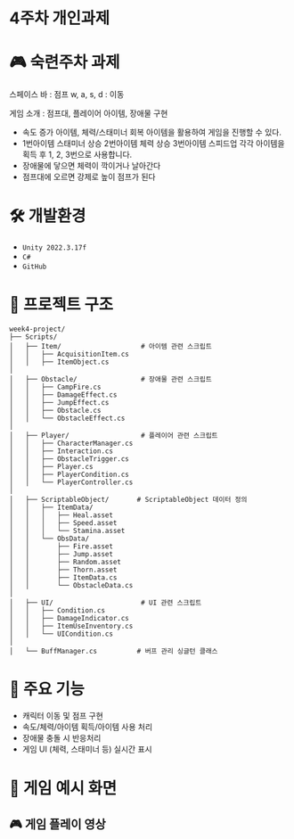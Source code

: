 # 4주차 개인과제

# 🎮 숙련주차 과제

스페이스 바 : 점프
w, a, s, d : 이동

게임 소개 : 점프대, 플레이어 아이템, 장애물 구현 

- 속도 증가 아이템, 체력/스태미너 회복 아이템을 활용하여 게임을 진행할 수 있다.
- 1번아이템 스태미너 상승 2번아이템 체력 상승 3번아이템 스피드업 각각 아이템을 획득 후 1, 2, 3번으로 사용합니다.
- 장애물에 닿으면 체력이 깍이거나 날아간다
- 점프대에 오르면 강제로 높이 점프가 된다

# 🛠️ 개발환경

- `Unity 2022.3.17f`
- `C#`
- `GitHub`

# 📂 프로젝트 구조

```
week4-project/
├── Scripts/                     
│   ├── Item/                    # 아이템 관련 스크립트
│   │   ├── AcquisitionItem.cs
│   │   ├── ItemObject.cs
│
│   ├── Obstacle/                # 장애물 관련 스크립트
│   │   ├── CampFire.cs
│   │   ├── DamageEffect.cs
│   │   ├── JumpEffect.cs
│   │   ├── Obstacle.cs
│   │   └── ObstacleEffect.cs
│
│   ├── Player/                  # 플레이어 관련 스크립트
│   │   ├── CharacterManager.cs
│   │   ├── Interaction.cs
│   │   ├── ObstacleTrigger.cs
│   │   ├── Player.cs
│   │   ├── PlayerCondition.cs
│   │   └── PlayerController.cs
│
│   ├── ScriptableObject/       # ScriptableObject 데이터 정의
│   │   ├── ItemData/
│   │   │   ├── Heal.asset
│   │   │   ├── Speed.asset
│   │   │   └── Stamina.asset
│   │   └── ObsData/
│   │       ├── Fire.asset
│   │       ├── Jump.asset
│   │       ├── Random.asset
│   │       ├── Thorn.asset
│   │       ├── ItemData.cs
│   │       └── ObstacleData.cs
│
│   ├── UI/                      # UI 관련 스크립트
│   │   ├── Condition.cs
│   │   ├── DamageIndicator.cs
│   │   ├── ItemUseInventory.cs
│   │   └── UICondition.cs
│
│   └── BuffManager.cs          # 버프 관리 싱글턴 클래스
```
# 🎯 주요 기능

- 캐릭터 이동 및 점프 구현
- 속도/체력/아이템 획득/아이템 사용 처리
- 장애물 충돌 시 반응처리
- 게임 UI (체력, 스태미너 등) 실시간 표시

# 📌 게임 예시 화면

## 🎮 게임 플레이 영상
